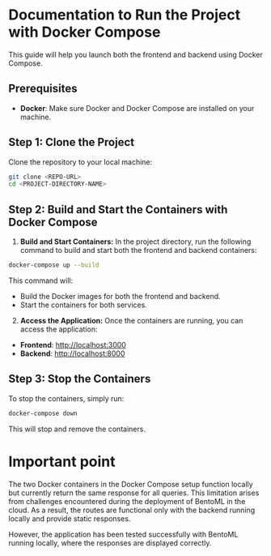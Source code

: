# Documentation to Run the Project with Docker Compose

This guide will help you launch both the frontend and backend using Docker Compose.

## Prerequisites
- **Docker**: Make sure Docker and Docker Compose are installed on your machine.

## Step 1: Clone the Project
Clone the repository to your local machine:
```bash
git clone <REPO-URL>
cd <PROJECT-DIRECTORY-NAME>
```

## Step 2: Build and Start the Containers with Docker Compose
1. **Build and Start Containers:**
In the project directory, run the following command to build and start both the frontend and backend containers:
```bash
docker-compose up --build
```
This command will:
- Build the Docker images for both the frontend and backend.
- Start the containers for both services.

2. **Access the Application:**
Once the containers are running, you can access the application:
- **Frontend**: [http://localhost:3000](http://localhost:3000)
- **Backend**: [http://localhost:8000](http://localhost:8000)

## Step 3: Stop the Containers
To stop the containers, simply run:
```bash
docker-compose down
```

This will stop and remove the containers.

# Important point

The two Docker containers in the Docker Compose setup function locally but currently return the same response for all queries. This limitation arises from challenges encountered during the deployment of BentoML in the cloud. As a result, the routes are functional only with the backend running locally and provide static responses.

However, the application has been tested successfully with BentoML running locally, where the responses are displayed correctly.